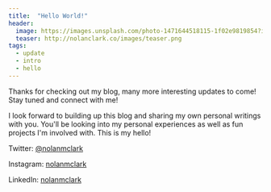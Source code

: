 ```yaml
---
title:  "Hello World!"
header:
  image: https://images.unsplash.com/photo-1471644518115-1f02e9819854?ixlib=rb-0.3.5&q=80&fm=jpg&crop=entropy&cs=tinysrgb&s=7c0965f16cc8372c406d27891dcde30e
  teaser: http://nolanclark.co/images/teaser.png
tags:
  - update
  - intro
  - hello
---
```


Thanks for checking out my blog, many more interesting updates to come! Stay tuned and connect with me!

I look forward to building up this blog and sharing my own personal writings with you. You'll be looking into my personal experiences as well as fun projects I'm involved with. This is my hello!

Twitter: [@nolanmclark](http://www.twitter.com/nolanmclark)

Instagram: [nolanmclark](http://www.instagram.com/nolanmclark)

LinkedIn: [nolanmclark](http://www.linkedin.com/nolanmclark)


